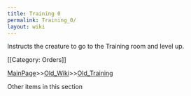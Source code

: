 ```yaml
---
title: Training 0
permalink: Training_0/
layout: wiki
---
```

Instructs the creature to go to the Training room and level up.

[[Category: Orders]]

[MainPage](/keeperrl_wiki/ "wikilink")>>[Old_Wiki](/keeperrl_wiki/Old_Wiki "wikilink")>>[Old_Training](/keeperrl_wiki/Old_Training "wikilink")

Other items in this section
